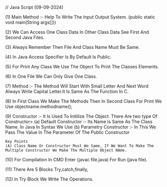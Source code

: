 // Java Script (09-09-2024)

(1) Main Method :- Help To Write The Input Output System. (public static void main(String args[]))

(2) We Can Access One Class Data In Other Class Data See First And Second Java Files.

(3) Always Remember Then File And Class Name Must Be Same.

(4) In Java Access Specifier Is By Default Is Public.

(5) For Print Any Class We Use The Object To Print The Classes Elements.

(6) In One File We Can Only Give One Class.

(7) Method :- The Method Will Start With Small Letter And Next Word Always Write Capital Letter.It Is Same As The Function In C.

(8) In First Class We Make The Methods Then In Second Class For Print We Use objectname.methodname();


<!-- ------------------------------------------------------------------------------------------------------------->
(9) Constructor :- It Is Used To Initilize The Object.
    There Are two type Of Constructor>
    (a) Default Constructor :- Its Name Is Same As The Class Name. In Java In Syntax We Use 
    (b) Parametry Constructor :- In This We Pass The Value In The Parameter Of The Public Constructor

    Key Points
    (A) Class Name Or Constructor Must We Same, If We Want To Make The Multiple Constructor We Make The Multiple Object NAme. 





<!---------------------------------------------------------------------------------------------------------------- -->
(10) For Compilation In CMD Enter (javac file.java) For Run (java file).

(11) There Are 5 Blocks Try,catch,finally,

(12) In Try Block We Write The Operations.




















































